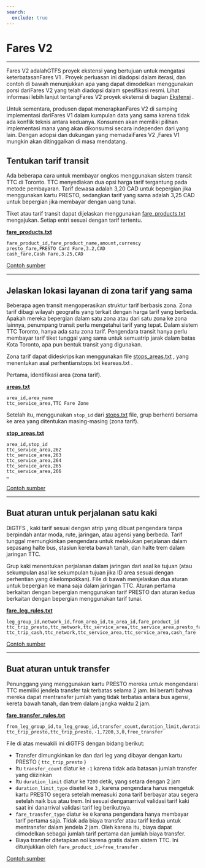 ```yaml
---
search:
  exclude: true
---
```


# Fares V2

<hr/>

Fares V2 adalahGTFS proyek ekstensi yang bertujuan untuk mengatasi keterbatasanFares V1 . Proyek perluasan ini diadopsi dalam iterasi, dan contoh di bawah menunjukkan apa yang dapat dimodelkan menggunakan porsi dariFares V2 yang telah diadopsi dalam spesifikasi resmi. Lihat informasi lebih lanjut tentangFares V2 proyek ekstensi di bagian [Ekstensi](../../../extensions) .

Untuk sementara, produsen dapat menerapkanFares V2 di samping implementasi dariFares V1 dalam kumpulan data yang sama karena tidak ada konflik teknis antara keduanya. Konsumen akan memiliki pilihan implementasi mana yang akan dikonsumsi secara independen dari yang lain. Dengan adopsi dan dukungan yang memadaiFares V2 ,Fares V1 mungkin akan ditinggalkan di masa mendatang.

## Tentukan tarif transit

Ada beberapa cara untuk membayar ongkos menggunakan sistem transit TTC di Toronto. TTC menyediakan dua opsi harga tarif tergantung pada metode pembayaran. Tarif dewasa adalah 3,20 CAD untuk bepergian jika menggunakan kartu PRESTO, sedangkan tarif yang sama adalah 3,25 CAD untuk bepergian jika membayar dengan uang tunai.

Tiket atau tarif transit dapat dijelaskan menggunakan [fare_products.txt](../../reference/#fare_productstxt) mengajukan. Setiap entri sesuai dengan tarif tertentu.

[**fare_products.txt**](../../reference/#fare_productstxt)

    fare_product_id,fare_product_name,amount,currency
    presto_fare,PRESTO Card Fare,3.2,CAD
    cash_fare,Cash Fare,3.25,CAD

[Contoh sumber](https://www.ttc.ca/Fares-and-passes)

<hr/>

## Jelaskan lokasi layanan di zona tarif yang sama

Beberapa agen transit mengoperasikan struktur tarif berbasis zona. Zona tarif dibagi wilayah geografis yang terkait dengan harga tarif yang berbeda. Apakah mereka bepergian dalam satu zona atau dari satu zona ke zona lainnya, penumpang transit perlu mengetahui tarif yang tepat. Dalam sistem TTC Toronto, hanya ada satu zona tarif. Pengendara transit hanya perlu membayar tarif tiket tunggal yang sama untuk semuatrip jarak dalam batas Kota Toronto, apa pun bentuk transit yang digunakan.

Zona tarif dapat dideskripsikan menggunakan file [stops_areas.txt](../../reference/#stops_areastxt) , yang menentukan asal perhentianstops.txt keareas.txt .

Pertama, identifikasi area (zona tarif).

[**areas.txt**](../../reference/#areastxt)

    area_id,area_name
    ttc_service_area,TTC Fare Zone

Setelah itu, menggunakan `stop_id` dari [stops.txt](../../reference/#stopstxt) file, grup berhenti bersama ke area yang ditentukan masing-masing (zona tarif).

[**stop_areas.txt**](../../reference/#stops_areastxt)

    area_id,stop_id
    ttc_service_area,262
    ttc_service_area,263
    ttc_service_area,264
    ttc_service_area,265
    ttc_service_area,266
    …

[Contoh sumber](http://opendata.toronto.ca/toronto.transit.commission/ttc-routes-and-schedules/OpenData_TTC_Schedules.zip)

<hr/>

## Buat aturan untuk perjalanan satu kaki

DiGTFS , kaki tarif sesuai dengan atrip yang dibuat pengendara tanpa berpindah antar moda, rute, jaringan, atau agensi yang berbeda. Tarif tunggal memungkinkan pengendara untuk melakukan perjalanan dalam sepasang halte bus, stasiun kereta bawah tanah, dan halte trem dalam jaringan TTC.

Grup kaki menentukan perjalanan dalam jaringan dari asal ke tujuan (atau sekumpulan asal ke sekumpulan tujuan jika ID area sesuai dengan perhentian yang dikelompokkan). File di bawah menjelaskan dua aturan untuk bepergian ke mana saja dalam jaringan TTC. Aturan pertama berkaitan dengan bepergian menggunakan tarif PRESTO dan aturan kedua berkaitan dengan bepergian menggunakan tarif tunai.

[**fare_leg_rules.txt**](../../reference/#fare_leg_rulestxt)

    leg_group_id,network_id,from_area_id,to_area_id,fare_product_id
    ttc_trip_presto,ttc_network,ttc_service_area,ttc_service_area,presto_fare
    ttc_trip_cash,ttc_network,ttc_service_area,ttc_service_area,cash_fare

[Contoh sumber](https://www.ttc.ca/Fares-and-passes)

<hr/>

## Buat aturan untuk transfer

Penunggang yang menggunakan kartu PRESTO mereka untuk mengendarai TTC memiliki jendela transfer tak terbatas selama 2 jam. Ini berarti bahwa mereka dapat mentransfer jumlah yang tidak terbatas antara bus agensi, kereta bawah tanah, dan trem dalam jangka waktu 2 jam.

[**fare_transfer_rules.txt**](../../reference/#fare_transfer_rulestxt)

    from_leg_group_id,to_leg_group_id,transfer_count,duration_limit,duration_limit_type,fare_transfer_type,fare_product_id
    ttc_trip_presto,ttc_trip_presto,-1,7200,3,0,free_transfer

File di atas mewakili ini diGTFS dengan bidang berikut:

- Transfer dimungkinkan ke dan dari leg yang dibayar dengan kartu PRESTO ( `ttc_trip_presto` )
- Itu `transfer_count` diatur ke `-1` karena tidak ada batasan jumlah transfer yang diizinkan
- Itu `duration_limit` diatur ke `7200` detik, yang setara dengan 2 jam
- `duration_limit_type` disetel ke `3` , karena pengendara harus mengetuk kartu PRESTO segera setelah memasuki zona tarif berbayar atau segera setelah naik bus atau trem. Ini sesuai denganarrival validasi tarif kaki saat ini danarrival validasi tarif leg berikutnya.
- `fare_transfer_type` diatur ke `0` karena pengendara hanya membayar tarif pertama saja. Tidak ada biaya transfer atau tarif kedua untuk mentransfer dalam jendela 2 jam. Oleh karena itu, biaya dapat dimodelkan sebagai jumlah tarif pertama dan jumlah biaya transfer.
- Biaya transfer ditetapkan nol karena gratis dalam sistem TTC. Ini ditunjukkan oleh `fare_product_id=free_transfer` .

[Contoh sumber](https://www.ttc.ca/Fares-and-passes/PRESTO-on-the-TTC/Two-hour-transfer)
